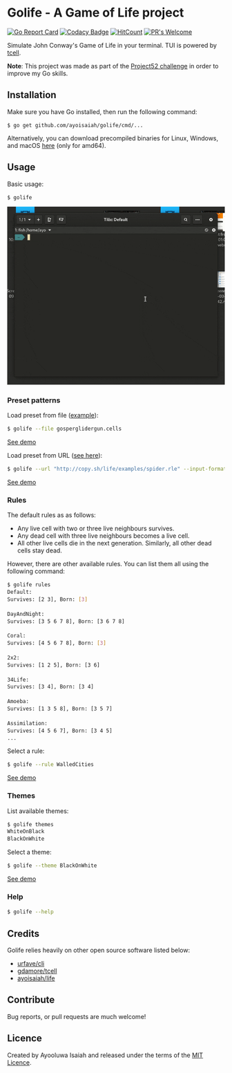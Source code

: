 # Golife - A Game of Life project

[![Go Report Card](https://goreportcard.com/badge/github.com/ayoisaiah/golife)](https://goreportcard.com/report/github.com/ayoisaiah/golife)
[![Codacy Badge](https://api.codacy.com/project/badge/Grade/7136493cf477467387381890cb25dc9e)](https://www.codacy.com/manual/ayoisaiah/golife?utm_source=github.com&amp;utm_medium=referral&amp;utm_content=ayoisaiah/golife&amp;utm_campaign=Badge_Grade)
[![HitCount](http://hits.dwyl.com/ayoisaiah/golife.svg)](http://hits.dwyl.com/ayoisaiah/golife)
[![PR's Welcome](https://img.shields.io/badge/PRs-welcome-brightgreen.svg?style=flat)](http://makeapullrequest.com)

Simulate John Conway's Game of Life in your terminal. TUI is powered by [tcell](https://github.com/gdamore/tcell).

**Note**: This project was made as part of the [Project52 challenge](https://github.com/ayoisaiah/project52) in order to improve my Go skills.

## Installation

Make sure you have Go installed, then run the following command:

```
$ go get github.com/ayoisaiah/golife/cmd/...
```

Alternatively, you can download precompiled binaries for Linux, Windows, and macOS [here](https://github.com/ayoisaiah/golife/releases) (only for amd64).

## Usage

Basic usage:

```bash
$ golife
```

![Demo](https://github.com/ayoisaiah/golife/blob/master/demo.gif)

### Preset patterns

Load preset from file ([example](https://gist.github.com/ayoisaiah/dedd29b0f02e7147c4832253c896ac88)):

```bash
$ golife --file gosperglidergun.cells
```

[See demo](https://asciinema.org/a/sMM4BBpt3sgjHcjvwrz8SBysY)

Load preset from URL ([see here](http://copy.sh/life/examples/)):

```bash
$ golife --url "http://copy.sh/life/examples/spider.rle" --input-format rle
```

[See demo](https://asciinema.org/a/EuNYaZssuCt00kYsD2GyU1J6L)

### Rules

The default rules as as follows:

- Any live cell with two or three live neighbours survives.
- Any dead cell with three live neighbours becomes a live cell.
- All other live cells die in the next generation. Similarly, all other dead cells stay dead.

However, there are other available rules. You can list them all using the following command:

```bash
$ golife rules
Default:
Survives: [2 3], Born: [3]

DayAndNight:
Survives: [3 5 6 7 8], Born: [3 6 7 8]

Coral:
Survives: [4 5 6 7 8], Born: [3]

2x2:
Survives: [1 2 5], Born: [3 6]

34Life:
Survives: [3 4], Born: [3 4]

Amoeba:
Survives: [1 3 5 8], Born: [3 5 7]

Assimilation:
Survives: [4 5 6 7], Born: [3 4 5]
...
```

Select a rule:

```bash
$ golife --rule WalledCities
```

[See demo](https://asciinema.org/a/ymVBKV06HwzqNjKbqIK1daurI)

### Themes

List available themes:

```bash
$ golife themes
WhiteOnBlack
BlackOnWhite
```

Select a theme:

```bash
$ golife --theme BlackOnWhite
```

[See demo](https://asciinema.org/a/qSIdcaCUkxIi8EKyHcg8wnSBH)

### Help

```bash
$ golife --help
```

## Credits

Golife relies heavily on other open source software listed below:

- [urfave/cli](https://github.com/urfave/cli)
- [gdamore/tcell](https://github.com/gdamore/tcell)
- [ayoisaiah/life](https://github.com/ayoisaiah/life)

## Contribute

Bug reports, or pull requests are much welcome!

## Licence

Created by Ayooluwa Isaiah and released under the terms of the [MIT Licence](http://opensource.org/licenses/MIT).
